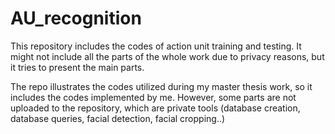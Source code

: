 # AU_recognition
This repository includes the codes of action unit training and testing. It might not include all the parts of the whole work due to privacy reasons, but it tries to present the main parts.

The repo illustrates the codes utilized during my master thesis work, so it includes the codes implemented by me. However, some parts are not uploaded to the repository, which are private tools (database creation, database queries, facial detection, facial cropping..) 
